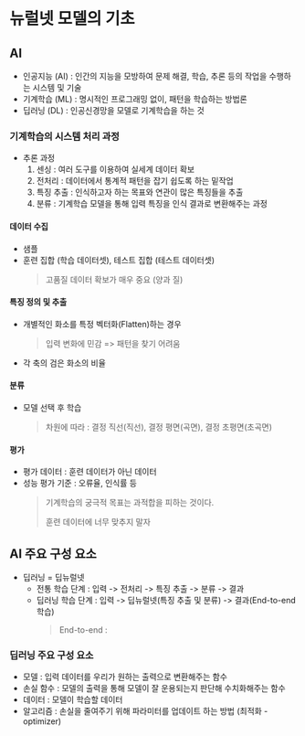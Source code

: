 # 뉴럴넷 모델의 기초
## AI
- 인공지능 (AI) : 인간의 지능을 모방하여 문제 해결, 학습, 추론 등의 작업을 수행하는 시스템 및 기술
- 기계학습 (ML) : 명시적인 프로그래밍 없이, 패턴을 학습하는 방법론
- 딥러닝 (DL) : 인공신경망을 모델로 기계학습을 하는 것

### 기계학습의 시스템 처리 과정
- 추론 과정
  1. 센싱 : 여러 도구를 이용하여 실세계 데이터 확보
  2. 전처리 : 데이터에서 통계적 패턴을 잡기 쉽도록 하는 밑작업
  3. 특징 추출 : 인식하고자 하는 목표와 연관이 많은 특징들을 추출
  4. 분류 : 기계학습 모델을 통해 입력 특징을 인식 결과로 변환해주는 과정

#### 데이터 수집
- 샘플
- 훈련 집합 (학습 데이터셋), 테스트 집합 (테스트 데이터셋)
  > 고품질 데이터 확보가 매우 중요 (양과 질)

#### 특징 정의 및 추출
- 개별적인 화소를 특정 벡터화(Flatten)하는 경우
  > 입력 변화에 민감 => 패턴을 찾기 어려움
- 각 축의 검은 화소의 비율

#### 분류
- 모델 선택 후 학습
  > 차원에 따라 : 결정 직선(직선), 결정 평면(곡면), 결정 초평면(초곡면)

#### 평가
- 평가 데이터 : 훈련 데이터가 아닌 데이터
- 성능 평가 기준 : 오류율, 인식률 등
  > 기계학습의 궁극적 목표는 과적합을 피하는 것이다.
  >
  > 훈련 데이터에 너무 맞추지 말자

## AI 주요 구성 요소
- 딥러닝 = 딥뉴럴넷
  - 전통 학습 단계 : 입력 -> 전처리 -> 특징 추출 -> 분류 -> 결과
  - 딥러닝 학습 단계 : 입력 -> 딥뉴럴넷(특징 추출 및 분류) -> 결과(End-to-end 학습)
    > End-to-end : 

### 딥러닝 주요 구성 요소
- 모델 : 입력 데이터를 우리가 원하는 출력으로 변환해주는 함수
- 손실 함수 : 모델의 출력을 통해 모델이 잘 운용되는지 판단해 수치화해주는 함수
- 데이터 : 모델이 학습할 데이터
- 알고리즘 : 손실을 줄여주기 위해 파라미터를 업데이트 하는 방법 (최적화 - optimizer)

